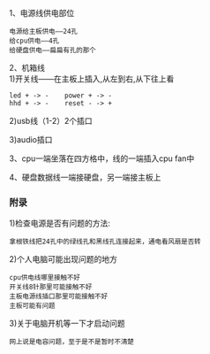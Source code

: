 1、电源线供电部位
```
电源给主板供电——24孔
给cpu供电——4孔
给硬盘供电——扁扁有孔的那个
```

2、机箱线<br>
1)开关线——在主板上插入,从左到右,从下往上看
```
led + -> -    power + -> -
hhd + -> -    reset - -> +
```
2)usb线（1-2）2个插口

3)audio插口<br>

3、cpu一端坐落在四方格中，线的一端插入cpu fan中<br>

4、硬盘数据线一端接硬盘，另一端接主板上<br>


### 附录<br>
1)检查电源是否有问题的方法:
```
拿根铁线把24孔中的绿线孔和黑线孔连接起来，通电看风扇是否转
```
2)个人电脑可能出现问题的地方
```
cpu供电线哪里接触不好
开关线8针那里可能接触不好
主板电源线插口那里可能接触不好
主板可能有问题
```
3)关于电脑开机等一下才启动问题
```
网上说是电容问题，至于是不是暂时不清楚
```
